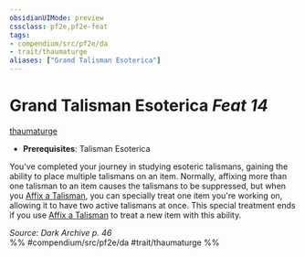 ```yaml
---
obsidianUIMode: preview
cssclass: pf2e,pf2e-feat
tags:
- compendium/src/pf2e/da
- trait/thaumaturge
aliases: ["Grand Talisman Esoterica"]
---
```

# Grand Talisman Esoterica  *Feat 14*  
[thaumaturge](rules/traits/thaumaturge-da.md)  

- **Prerequisites**: Talisman Esoterica

You've completed your journey in studying esoteric talismans, gaining the ability to place multiple talismans on an item. Normally, affixing more than one talisman to an item causes the talismans to be suppressed, but when you [Affix a Talisman](rules/actions/affix-a-talisman.md), you can specially treat one item you're working on, allowing it to have two active talismans at once. This special treatment ends if you use [Affix a Talisman](rules/actions/affix-a-talisman.md) to treat a new item with this ability.

*Source: Dark Archive p. 46*  
%% #compendium/src/pf2e/da #trait/thaumaturge %%